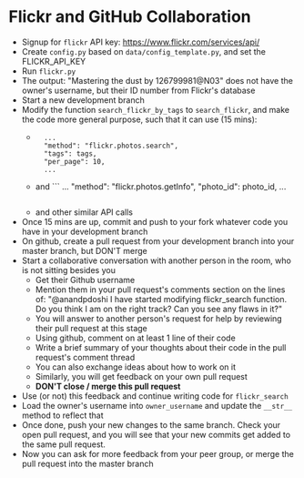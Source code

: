 # Flickr and GitHub Collaboration

- Signup for `flickr` API key: https://www.flickr.com/services/api/
- Create `config.py` based on `data/config_template.py`, and set the FLICKR_API_KEY
- Run `flickr.py`
- The output: "Mastering the dust by 126799981@N03" does not have the owner's username, but their ID number from Flickr's database
- Start a new development branch
- Modify the function `search_flickr_by_tags` to `search_flickr`, and make the code more general purpose, such that it can use (15 mins):
    - ```
        ...
        "method": "flickr.photos.search",
        "tags": tags,
        "per_page": 10,
        ...
      ```
    - and ```
        ...
        "method": "flickr.photos.getInfo",
        "photo_id": photo_id,
        ...
      ```
    - and other similar API calls
- Once 15 mins are up, commit and push to your fork whatever code you have in your development branch
- On github, create a pull request from your development branch into your master branch, but DON'T merge
- Start a collaborative conversation with another person in the room, who is not sitting besides you
    - Get their Github username
    - Mention them in your pull request's comments section on the lines of: "@anandpdoshi I have started modifying flickr_search function. Do you think I am on the right track? Can you see any flaws in it?"
    - You will answer to another person's request for help by reviewing their pull request at this stage
    - Using github, comment on at least 1 line of their code
    - Write a brief summary of your thoughts about their code in the pull request's comment thread
    - You can also exchange ideas about how to work on it
    - Similarly, you will get feedback on your own pull request
    - **DON'T close / merge this pull request**
- Use (or not) this feedback and continue writing code for `flickr_search`
- Load the owner's username into `owner_username` and update the `__str__` method to reflect that
- Once done, push your new changes to the same branch. Check your open pull request, and you will see that your new commits get added to the same pull request.
- Now you can ask for more feedback from your peer group, or merge the pull request into the master branch
